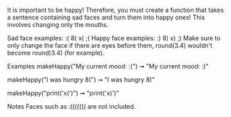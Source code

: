 It is important to be happy! Therefore, you must create a function that takes a sentence containing sad faces and turn them into happy ones! This involves changing only the mouths.

Sad face examples: :( 8( x( ;(
Happy face examples: :) 8) x) ;)
Make sure to only change the face if there are eyes before them, round(3.4) wouldn't become round)3.4) (for example).

Examples
makeHappy("My current mood: :(") ➞ "My current mood: :)"

makeHappy("I was hungry 8(") ➞ "I was hungry 8)"

makeHappy("print('x(')") ➞ "print('x)')"

Notes
Faces such as :((((((( are not included.